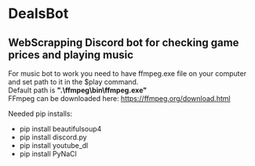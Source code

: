 # DealsBot
## WebScrapping Discord bot for checking game prices and playing music


For music bot to work you need to have ffmpeg.exe file on your computer and set path to it
in the $play command.<br/>
Default path is **".\ffmpeg\bin\ffmpeg.exe"**<br/>
FFmpeg can be downloaded here:
https://ffmpeg.org/download.html

Needed pip installs:

- pip install beautifulsoup4
- pip install discord.py
- pip install youtube_dl
- pip install PyNaCl

